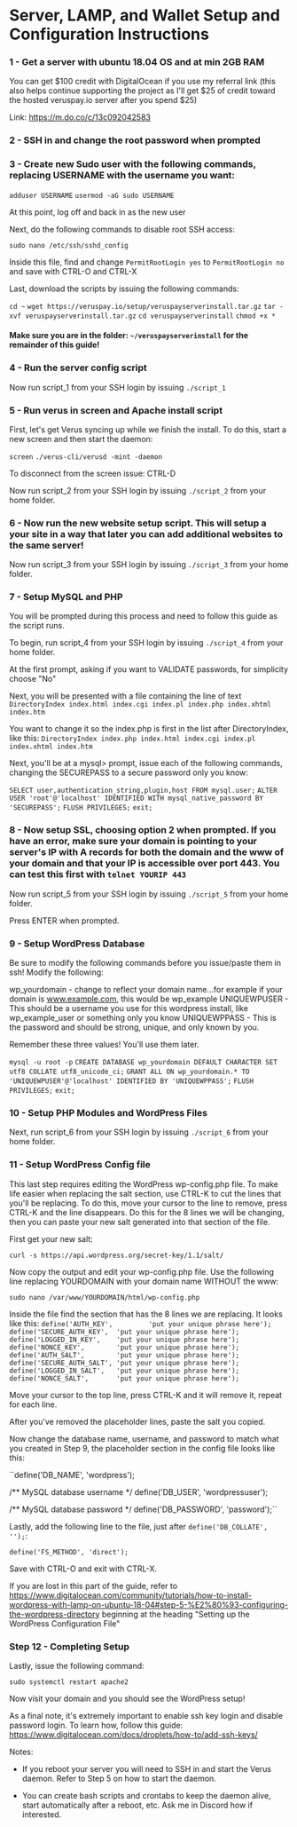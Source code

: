 
# Server, LAMP, and Wallet Setup and Configuration Instructions

### 1 - Get a server with ubuntu 18.04 OS and at min 2GB RAM 

You can get $100 credit with DigitalOcean if you use my referral link (this also helps continue supporting the project as I'll get $25 of credit toward the hosted veruspay.io server after you spend $25)

Link: https://m.do.co/c/13c092042583

### 2 - SSH in and change the root password when prompted

### 3 - Create new Sudo user with the following commands, replacing USERNAME with the username you want:

`adduser USERNAME`
`usermod -aG sudo USERNAME`

At this point, log off and back in as the new user

Next, do the following commands to disable root SSH access:

`sudo nano /etc/ssh/sshd_config`

Inside this file, find and change `PermitRootLogin yes` to `PermitRootLogin no` and save with CTRL-O and CTRL-X

Last, download the scripts by issuing the following commands:

`cd ~`
`wget https://veruspay.io/setup/veruspayserverinstall.tar.gz`
`tar -xvf veruspayserverinstall.tar.gz`
`cd veruspayserverinstall`
`chmod +x *`

#### Make sure you are in the folder: `~/veruspayserverinstall` for the remainder of this guide!

### 4 - Run the server config script

Now run script_1 from your SSH login by issuing `./script_1`

### 5 - Run verus in screen and Apache install script

First, let's get Verus syncing up while we finish the install. To do this, start a new screen and then start the daemon:

`screen`
`./verus-cli/verusd -mint -daemon`

To disconnect from the screen issue: CTRL-D

Now run script_2 from your SSH login by issuing `./script_2` from your home folder.

### 6 - Now run the new website setup script.  This will setup a your site in a way that later you can add additional websites to the same server!

Now run script_3 from your SSH login by issuing `./script_3` from your home folder.

### 7 - Setup MySQL and PHP

You will be prompted during this process and need to follow this guide as the script runs.

To begin, run script_4 from your SSH login by issuing `./script_4` from your home folder.

At the first prompt, asking if you want to VALIDATE passwords, for simplicity choose "No"

Next, you will be presented with a file containing the line of text `DirectoryIndex index.html index.cgi index.pl index.php index.xhtml index.htm`

You want to change it so the index.php is first in the list after DirectoryIndex, like this: 
`DirectoryIndex index.php index.html index.cgi index.pl index.xhtml index.htm`

Next, you'll be at a mysql> prompt, issue each of the following commands, changing the SECUREPASS to a secure password only you know:

`SELECT user,authentication_string,plugin,host FROM mysql.user;`
`ALTER USER 'root'@'localhost' IDENTIFIED WITH mysql_native_password BY 'SECUREPASS';`
`FLUSH PRIVILEGES;`
`exit;`

### 8 - Now setup SSL, choosing option 2 when prompted.  If you have an error, make sure your domain is pointing to your server's IP with A records for both the domain and the www of your domain and that your IP is accessible over port 443. You can test this first with `telnet YOURIP 443`

Now run script_5 from your SSH login by issuing `./script_5` from your home folder.

Press ENTER when prompted.

### 9 - Setup WordPress Database

Be sure to modify the following commands before you issue/paste them in ssh! Modify the following:

wp_yourdomain - change to reflect your domain name...for example if your domain is www.example.com, this would be wp_example
UNIQUEWPUSER - This should be a username you use for this wordpress install, like wp_example_user or something only you know
UNIQUEWPPASS - This is the password and should be strong, unique, and only known by you.

Remember these three values!  You'll use them later.

`mysql -u root -p`
`CREATE DATABASE wp_yourdomain DEFAULT CHARACTER SET utf8 COLLATE utf8_unicode_ci;`
`GRANT ALL ON wp_yourdomain.* TO 'UNIQUEWPUSER'@'localhost' IDENTIFIED BY 'UNIQUEWPPASS';`
`FLUSH PRIVILEGES;`
`exit;`

### 10 - Setup PHP Modules and WordPress Files

Next, run script_6 from your SSH login by issuing `./script_6` from your home folder.

### 11 - Setup WordPress Config file

This last step requires editing the WordPress wp-config.php file.  To make life easier when replacing the salt section, use CTRL-K to cut the lines that you'll be replacing. To do this, move your cursor to the line to remove, press CTRL-K and the line disappears.  Do this for the 8 lines we will be changing, then you can paste your new salt generated into that section of the file.

First get your new salt:

`curl -s https://api.wordpress.org/secret-key/1.1/salt/`

Now copy the output and edit your wp-config.php file.  Use the following line replacing YOURDOMAIN with your domain name WITHOUT the www:

`sudo nano /var/www/YOURDOMAIN/html/wp-config.php`

Inside the file find the section that has the 8 lines we are replacing. It looks like this:
``define('AUTH_KEY',         'put your unique phrase here');
define('SECURE_AUTH_KEY',  'put your unique phrase here');
define('LOGGED_IN_KEY',    'put your unique phrase here');
define('NONCE_KEY',        'put your unique phrase here');
define('AUTH_SALT',        'put your unique phrase here');
define('SECURE_AUTH_SALT', 'put your unique phrase here');
define('LOGGED_IN_SALT',   'put your unique phrase here');
define('NONCE_SALT',       'put your unique phrase here');``

Move your cursor to the top line, press CTRL-K and it will remove it, repeat for each line.

After you've removed the placeholder lines, paste the salt you copied.

Now change the database name, username, and password to match what you created in Step 9, the placeholder section in the config file looks like this: 

``define('DB_NAME', 'wordpress');

/** MySQL database username */
define('DB_USER', 'wordpressuser');

/** MySQL database password */
define('DB_PASSWORD', 'password');``

Lastly, add the following line to the file, just after `define('DB_COLLATE', '');`:

`define('FS_METHOD', 'direct');`

Save with CTRL-O and exit with CTRL-X.  

If you are lost in this part of the guide, refer to https://www.digitalocean.com/community/tutorials/how-to-install-wordpress-with-lamp-on-ubuntu-18-04#step-5-%E2%80%93-configuring-the-wordpress-directory beginning at the heading "Setting up the WordPress Configuration File" 

### Step 12 - Completing Setup

Lastly, issue the following command: 

`sudo systemctl restart apache2`

Now visit your domain and you should see the WordPress setup!

As a final note, it's extremely important to enable ssh key login and disable password login.  To learn how, follow this guide: https://www.digitalocean.com/docs/droplets/how-to/add-ssh-keys/ 

Notes:

* If you reboot your server you will need to SSH in and start the Verus daemon.  Refer to Step 5 on how to start the daemon.

* You can create bash scripts and crontabs to keep the daemon alive, start automatically after a reboot, etc. Ask me in Discord how if interested.

